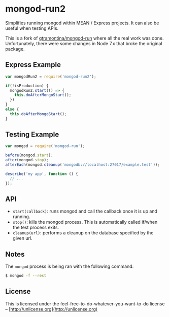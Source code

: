 # mongod-run2
Simplifies running mongod within MEAN / Express projects. It can also be useful when testing APIs.

This is a fork of [gtramontina/mongod-run](https://github.com/gtramontina/mongod-run) where all the real work was done. Unfortunately, there were some changes in Node 7.x that broke the original package.

## Express Example

```javascript
var mongodRun2 = require('mongod-run2');

if(!isProduction) {
  mongodRun2.start(() => {
    this.doAfterMongoStart();
  })
}
else {
  this.doAfterMongoStart();
}
```

## Testing Example

```javascript
var mongod = require('mongod-run');

before(mongod.start);
after(mongod.stop);
afterEach(mongod.cleanup('mongodb://localhost:27017/example.test'));

describe('my app', function () {
  // ...
});
```

## API
* `start(callback)`: runs mongod and call the callback once it is up and running.
* `stop()`: kills the mongod process. This is automatically called if/when the test process exits.
* `cleanup(url)`: performs a cleanup on the database specified by the given url.

## Notes
The `mongod` process is being ran with the following command:
```bash
$ mongod -f --rest
```

## License
This is licensed under the feel-free-to-do-whatever-you-want-to-do license – [http://unlicense.org](http://unlicense.org)
